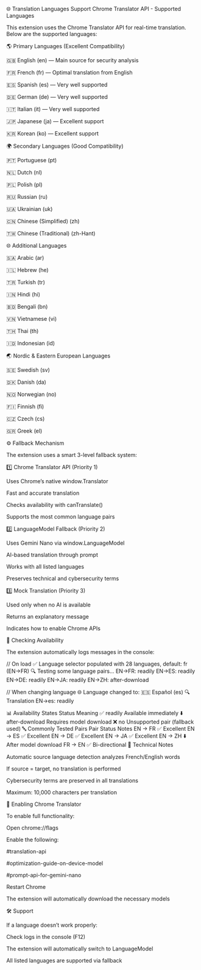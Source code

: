 🌐 Translation Languages Support
Chrome Translator API - Supported Languages

This extension uses the Chrome Translator API for real-time translation.
Below are the supported languages:

🌎 Primary Languages (Excellent Compatibility)

🇬🇧 English (en) — Main source for security analysis

🇫🇷 French (fr) — Optimal translation from English

🇪🇸 Spanish (es) — Very well supported

🇩🇪 German (de) — Very well supported

🇮🇹 Italian (it) — Very well supported

🇯🇵 Japanese (ja) — Excellent support

🇰🇷 Korean (ko) — Excellent support

🌍 Secondary Languages (Good Compatibility)

🇵🇹 Portuguese (pt)

🇳🇱 Dutch (nl)

🇵🇱 Polish (pl)

🇷🇺 Russian (ru)

🇺🇦 Ukrainian (uk)

🇨🇳 Chinese (Simplified) (zh)

🇹🇼 Chinese (Traditional) (zh-Hant)

🌐 Additional Languages

🇸🇦 Arabic (ar)

🇮🇱 Hebrew (he)

🇹🇷 Turkish (tr)

🇮🇳 Hindi (hi)

🇧🇩 Bengali (bn)

🇻🇳 Vietnamese (vi)

🇹🇭 Thai (th)

🇮🇩 Indonesian (id)

🌏 Nordic & Eastern European Languages

🇸🇪 Swedish (sv)

🇩🇰 Danish (da)

🇳🇴 Norwegian (no)

🇫🇮 Finnish (fi)

🇨🇿 Czech (cs)

🇬🇷 Greek (el)

⚙️ Fallback Mechanism

The extension uses a smart 3-level fallback system:

1️⃣ Chrome Translator API (Priority 1)

Uses Chrome’s native window.Translator

Fast and accurate translation

Checks availability with canTranslate()

Supports the most common language pairs

2️⃣ LanguageModel Fallback (Priority 2)

Uses Gemini Nano via window.LanguageModel

AI-based translation through prompt

Works with all listed languages

Preserves technical and cybersecurity terms

3️⃣ Mock Translation (Priority 3)

Used only when no AI is available

Returns an explanatory message

Indicates how to enable Chrome APIs

🧩 Checking Availability

The extension automatically logs messages in the console:

// On load
✅ Language selector populated with 28 languages, default: fr (EN→FR)
🔍 Testing some language pairs...
EN→FR: readily
EN→ES: readily
EN→DE: readily
EN→JA: readily
EN→ZH: after-download

// When changing language
🌐 Language changed to: 🇪🇸 Español (es)
🔍 Translation EN→es: readily

📊 Availability States
Status Meaning
✅ readily Available immediately
⬇️ after-download Requires model download
❌ no Unsupported pair (fallback used)
🔤 Commonly Tested Pairs
Pair Status Notes
EN → FR ✅ Excellent
EN → ES ✅ Excellent
EN → DE ✅ Excellent
EN → JA ✅ Excellent
EN → ZH ⬇️ After model download
FR → EN ✅ Bi-directional
🧠 Technical Notes

Automatic source language detection analyzes French/English words

If source = target, no translation is performed

Cybersecurity terms are preserved in all translations

Maximum: 10,000 characters per translation

🚀 Enabling Chrome Translator

To enable full functionality:

Open chrome://flags

Enable the following:

#translation-api

#optimization-guide-on-device-model

#prompt-api-for-gemini-nano

Restart Chrome

The extension will automatically download the necessary models

🛠️ Support

If a language doesn’t work properly:

Check logs in the console (F12)

The extension will automatically switch to LanguageModel

All listed languages are supported via fallback
